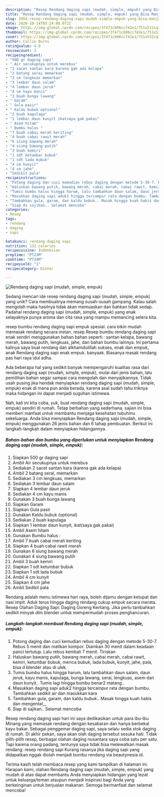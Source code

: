```yaml
---
description: "Resep Rendang daging sapi (mudah, simple, empuk) yang Bisa Manjain Lidah"
title: "Resep Rendang daging sapi (mudah, simple, empuk) yang Bisa Manjain Lidah"
slug: 2954-resep-rendang-daging-sapi-mudah-simple-empuk-yang-bisa-manjain-lidah
date: 2020-10-14T05:24:00.072Z
image: https://img-global.cpcdn.com/recipes/3f471cb06cc742e1/751x532cq70/rendang-daging-sapi-mudah-simple-empuk-foto-resep-utama.jpg
thumbnail: https://img-global.cpcdn.com/recipes/3f471cb06cc742e1/751x532cq70/rendang-daging-sapi-mudah-simple-empuk-foto-resep-utama.jpg
cover: https://img-global.cpcdn.com/recipes/3f471cb06cc742e1/751x532cq70/rendang-daging-sapi-mudah-simple-empuk-foto-resep-utama.jpg
author: Callie Burns
ratingvalue: 4.9
reviewcount: 3
recipeingredient:
- "500 gr daging sapi"
- " Air secukupnya untuk merebus"
- "2 sacet santan kara karena gak ada kelapa"
- "2 batang serai memarkan"
- "3 cm lengkuas memarkan"
- "3 lembar daun salam"
- "4 lembar daun jeruk"
- "4 cm kayu manis"
- "3 buah bunga lawang"
- " Garam"
- " Gula pasir"
- " Kaldu bubuk optional"
- "2 buah kapulaga"
- "1 lembar daun kunyit ikatsaya gak pakai"
- " Asem hitam"
- " Bumbu halus "
- "7 buah cabai merah keriting"
- "4 buah cabai rawit merah"
- "6 siung bawang merah"
- "4 siung bawang putih"
- "3 buah kemiri"
- "1 sdt ketumbar bubuk"
- "1 sdt lada bubuk"
- "4 cm kunyit"
- "4 cm jahe"
- "Sedikit pala"
recipeinstructions:
- "Potong daging dan cuci kemudian rebus daging dengan metode 5-30-7. Rebus 5 menit dan matikan kompor. Diamkan 30 menit dalam keadaan panci tertutup. Lalu rebus kembali 7 menit. Tiriskan"
- "Haluskan bawang putih, bawang merah, cabai merah, cabai rawit, kemiri, ketumbar bubuk, merica bubuk, lada bubuk, kunyit, jahe, pala, bisa d blender atau di ulek."
- "Tumis bumbu halus hingga harum, lalu tambahkan daun salam, daun jeruk, kayu manis, kapulaga, bunga lawang, serai, lengkuas, asem dan daun kunyit.. Tumis lagi hingga bumbu benar2 matang.."
- "Masukkan daging sapi aduk2 hingga tercampur rata dengan bumbu. Tambahkan sedikit air dan masukkan kara"
- "Tambahkan gula, garam, dan kaldu bubuk.. Masak hingga kuah habis dan mengental,,,"
- "Siap di sajikan.. Selamat mencoba"
categories:
- Resep
tags:
- rendang
- daging
- sapi

katakunci: rendang daging sapi 
nutrition: 132 calories
recipecuisine: Indonesian
preptime: "PT23M"
cooktime: "PT34M"
recipeyield: "1"
recipecategory: Dinner

---
```



![Rendang daging sapi (mudah, simple, empuk)](https://img-global.cpcdn.com/recipes/3f471cb06cc742e1/751x532cq70/rendang-daging-sapi-mudah-simple-empuk-foto-resep-utama.jpg)

Sedang mencari ide resep rendang daging sapi (mudah, simple, empuk) yang unik? Cara membuatnya memang susah-susah gampang. Kalau salah mengolah maka hasilnya tidak akan memuaskan dan bahkan tidak sedap. Padahal rendang daging sapi (mudah, simple, empuk) yang enak selayaknya punya aroma dan cita rasa yang mampu memancing selera kita.

resep bumbu rendang daging sapi empuk spesial. cara bikin mudah memasak rendang secara instan. resep Resep bumbu rendang daging sapi enak sendiri menggunakan bahan bahan seperti : santan kelapa, bawang merah, bawang putih, lengkuas, jahe, dan bahan bumbu lainnya. Ini pertama kalinya saya buat rendang dan alkhamdulillah sukses, enak dan empuk, anak Rendang daging sapi enak empuk. banyaak. Biasanya masak rendang pas hari raya idul adha.

Ada beberapa hal yang sedikit banyak mempengaruhi kualitas rasa dari rendang daging sapi (mudah, simple, empuk), mulai dari jenis bahan, lalu pemilihan bahan segar sampai cara mengolah dan menyajikannya. Tidak usah pusing jika hendak menyiapkan rendang daging sapi (mudah, simple, empuk) enak di mana pun anda berada, karena asal sudah tahu triknya maka hidangan ini dapat menjadi suguhan istimewa.


Nah, kali ini kita coba, yuk, buat rendang daging sapi (mudah, simple, empuk) sendiri di rumah. Tetap berbahan yang sederhana, sajian ini bisa memberi manfaat untuk membantu menjaga kesehatan tubuhmu sekeluarga. Anda bisa menyiapkan Rendang daging sapi (mudah, simple, empuk) menggunakan 26 jenis bahan dan 6 tahap pembuatan. Berikut ini langkah-langkah dalam menyiapkan hidangannya.

<!--inarticleads1-->

##### Bahan-bahan dan bumbu yang diperlukan untuk menyiapkan Rendang daging sapi (mudah, simple, empuk):

1. Siapkan 500 gr daging sapi
1. Ambil  Air secukupnya untuk merebus
1. Sediakan 2 sacet santan kara (karena gak ada kelapa)
1. Ambil 2 batang serai, memarkan
1. Sediakan 3 cm lengkuas, memarkan
1. Sediakan 3 lembar daun salam
1. Siapkan 4 lembar daun jeruk
1. Sediakan 4 cm kayu manis
1. Gunakan 3 buah bunga lawang
1. Siapkan  Garam
1. Siapkan  Gula pasir
1. Gunakan  Kaldu bubuk (optional)
1. Sediakan 2 buah kapulaga
1. Siapkan 1 lembar daun kunyit, ikat(saya gak pakai)
1. Ambil  Asem hitam
1. Gunakan  Bumbu halus :
1. Ambil 7 buah cabai merah keriting
1. Siapkan 4 buah cabai rawit merah
1. Gunakan 6 siung bawang merah
1. Gunakan 4 siung bawang putih
1. Ambil 3 buah kemiri
1. Siapkan 1 sdt ketumbar bubuk
1. Siapkan 1 sdt lada bubuk
1. Ambil 4 cm kunyit
1. Siapkan 4 cm jahe
1. Ambil Sedikit pala


Rendang adalah menu istimewa hari raya, boleh dijamu dengan ketupat dan nasi impit. Aduk terus hingga daging rendang cukup empuk secara merata. Resep Olahan Daging Sapi: Daging Goreng Kentang. Jika perlu tambahkan sedikit minyak dlm blender untuk mempermudah proses penghancuran. 

<!--inarticleads2-->

##### Langkah-langkah membuat Rendang daging sapi (mudah, simple, empuk):

1. Potong daging dan cuci kemudian rebus daging dengan metode 5-30-7. Rebus 5 menit dan matikan kompor. Diamkan 30 menit dalam keadaan panci tertutup. Lalu rebus kembali 7 menit. Tiriskan
1. Haluskan bawang putih, bawang merah, cabai merah, cabai rawit, kemiri, ketumbar bubuk, merica bubuk, lada bubuk, kunyit, jahe, pala, bisa d blender atau di ulek.
1. Tumis bumbu halus hingga harum, lalu tambahkan daun salam, daun jeruk, kayu manis, kapulaga, bunga lawang, serai, lengkuas, asem dan daun kunyit.. Tumis lagi hingga bumbu benar2 matang..
1. Masukkan daging sapi aduk2 hingga tercampur rata dengan bumbu. Tambahkan sedikit air dan masukkan kara
1. Tambahkan gula, garam, dan kaldu bubuk.. Masak hingga kuah habis dan mengental,,,
1. Siap di sajikan.. Selamat mencoba


Resep rendang daging sapi hari ini saya dedikasikan untuk para ibu-ibu Minang yang memasak rendang dengan kesabaran dan hanya berbekal kayu bakar. Sebagai penggemar daging sapi, saya selalu sedia stok daging di rumah. Di akhir pekan, saya akan olah daging tersebut sesuka hati. Tidak pilih-pilih resep, berbagai olahan daging nusantara saya coba satu per satu. Tapi karena orang padang, tentunya saya tidak bisa melewatkan masak rendang. resep rendang sapi Kurang rasanya jika daging sapi yang didapatkan nggak diolah menjadi bumbu rendang via beautynesia.id. 

Terima kasih telah membaca resep yang kami tampilkan di halaman ini. Harapan kami, olahan Rendang daging sapi (mudah, simple, empuk) yang mudah di atas dapat membantu Anda menyiapkan hidangan yang lezat untuk keluarga/teman ataupun menjadi inspirasi bagi Anda yang berkeinginan untuk berjualan makanan. Semoga bermanfaat dan selamat mencoba!
